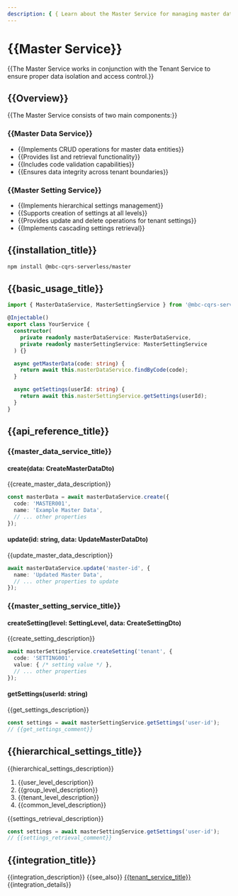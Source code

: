 ```yaml
---
description: { { Learn about the Master Service for managing master data and settings in a multi-tenant environment. } }
---
```


# {{Master Service}}

{{The Master Service works in conjunction with the Tenant Service to ensure proper data isolation and access control.}}

## {{Overview}}

{{The Master Service consists of two main components:}}

### {{Master Data Service}}
- {{Implements CRUD operations for master data entities}}
- {{Provides list and retrieval functionality}}
- {{Includes code validation capabilities}}
- {{Ensures data integrity across tenant boundaries}}

### {{Master Setting Service}}
- {{Implements hierarchical settings management}}
- {{Supports creation of settings at all levels}}
- {{Provides update and delete operations for tenant settings}}
- {{Implements cascading settings retrieval}}

## {{installation_title}}

```bash
npm install @mbc-cqrs-serverless/master
```

## {{basic_usage_title}}

```typescript
import { MasterDataService, MasterSettingService } from '@mbc-cqrs-serverless/master';

@Injectable()
export class YourService {
  constructor(
    private readonly masterDataService: MasterDataService,
    private readonly masterSettingService: MasterSettingService
  ) {}

  async getMasterData(code: string) {
    return await this.masterDataService.findByCode(code);
  }

  async getSettings(userId: string) {
    return await this.masterSettingService.getSettings(userId);
  }
}
```

## {{api_reference_title}}

### {{master_data_service_title}}

#### create(data: CreateMasterDataDto)

{{create_master_data_description}}

```typescript
const masterData = await masterDataService.create({
  code: 'MASTER001',
  name: 'Example Master Data',
  // ... other properties
});
```

#### update(id: string, data: UpdateMasterDataDto)

{{update_master_data_description}}

```typescript
await masterDataService.update('master-id', {
  name: 'Updated Master Data',
  // ... other properties to update
});
```

### {{master_setting_service_title}}

#### createSetting(level: SettingLevel, data: CreateSettingDto)

{{create_setting_description}}

```typescript
await masterSettingService.createSetting('tenant', {
  code: 'SETTING001',
  value: { /* setting value */ },
  // ... other properties
});
```

#### getSettings(userId: string)

{{get_settings_description}}

```typescript
const settings = await masterSettingService.getSettings('user-id');
// {{get_settings_comment}}
```

## {{hierarchical_settings_title}}

{{hierarchical_settings_description}}

1. {{user_level_description}}
2. {{group_level_description}}
3. {{tenant_level_description}}
4. {{common_level_description}}

{{settings_retrieval_description}}

```typescript
const settings = await masterSettingService.getSettings('user-id');
// {{settings_retrieval_comment}}
```

## {{integration_title}}

{{integration_description}} {{see_also}} [{{tenant_service_title}}](./tenant-service.md) {{integration_details}}
